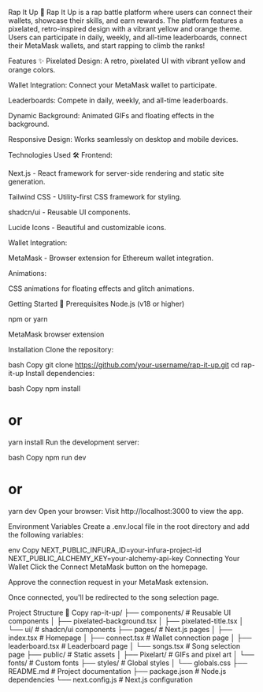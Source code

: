 Rap It Up 🎤
Rap It Up is a rap battle platform where users can connect their wallets, showcase their skills, and earn rewards. The platform features a pixelated, retro-inspired design with a vibrant yellow and orange theme. Users can participate in daily, weekly, and all-time leaderboards, connect their MetaMask wallets, and start rapping to climb the ranks!

Features ✨
Pixelated Design: A retro, pixelated UI with vibrant yellow and orange colors.

Wallet Integration: Connect your MetaMask wallet to participate.

Leaderboards: Compete in daily, weekly, and all-time leaderboards.

Dynamic Background: Animated GIFs and floating effects in the background.

Responsive Design: Works seamlessly on desktop and mobile devices.

Technologies Used 🛠️
Frontend:

Next.js - React framework for server-side rendering and static site generation.

Tailwind CSS - Utility-first CSS framework for styling.

shadcn/ui - Reusable UI components.

Lucide Icons - Beautiful and customizable icons.

Wallet Integration:

MetaMask - Browser extension for Ethereum wallet integration.

Animations:

CSS animations for floating effects and glitch animations.

Getting Started 🚀
Prerequisites
Node.js (v18 or higher)

npm or yarn

MetaMask browser extension

Installation
Clone the repository:

bash
Copy
git clone https://github.com/your-username/rap-it-up.git
cd rap-it-up
Install dependencies:

bash
Copy
npm install
# or
yarn install
Run the development server:

bash
Copy
npm run dev
# or
yarn dev
Open your browser:
Visit http://localhost:3000 to view the app.

Environment Variables
Create a .env.local file in the root directory and add the following variables:

env
Copy
NEXT_PUBLIC_INFURA_ID=your-infura-project-id
NEXT_PUBLIC_ALCHEMY_KEY=your-alchemy-api-key
Connecting Your Wallet
Click the Connect MetaMask button on the homepage.

Approve the connection request in your MetaMask extension.

Once connected, you'll be redirected to the song selection page.

Project Structure 📂
Copy
rap-it-up/
├── components/            # Reusable UI components
│   ├── pixelated-background.tsx
│   ├── pixelated-title.tsx
│   └── ui/                # shadcn/ui components
├── pages/                 # Next.js pages
│   ├── index.tsx          # Homepage
│   ├── connect.tsx        # Wallet connection page
│   ├── leaderboard.tsx    # Leaderboard page
│   └── songs.tsx          # Song selection page
├── public/                # Static assets
│   ├── Pixelart/          # GIFs and pixel art
│   └── fonts/             # Custom fonts
├── styles/                # Global styles
│   └── globals.css
├── README.md              # Project documentation
├── package.json           # Node.js dependencies
└── next.config.js         # Next.js configuration
